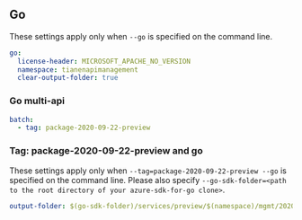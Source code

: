 ## Go

These settings apply only when `--go` is specified on the command line.

```yaml $(go)
go:
  license-header: MICROSOFT_APACHE_NO_VERSION
  namespace: tianenapimanagement
  clear-output-folder: true
```

### Go multi-api

``` yaml $(go) && $(multiapi)
batch:
  - tag: package-2020-09-22-preview
```

### Tag: package-2020-09-22-preview and go

These settings apply only when `--tag=package-2020-09-22-preview --go` is specified on the command line.
Please also specify `--go-sdk-folder=<path to the root directory of your azure-sdk-for-go clone>`.

```yaml $(tag) == 'package-2020-09-22-preview' && $(go)
output-folder: $(go-sdk-folder)/services/preview/$(namespace)/mgmt/2020-09-22/$(namespace)
```
